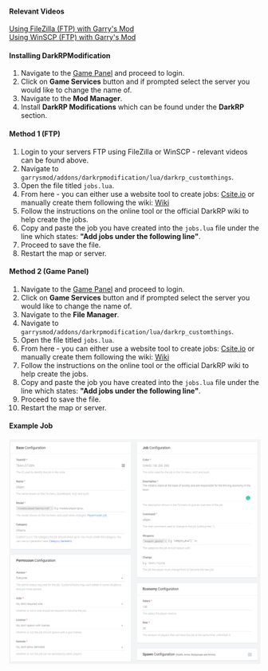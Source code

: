 #### Relevant Videos
[Using FileZilla (FTP) with Garry's Mod](https://www.youtube.com/watch?v=fwg3Dbty-dw)  
[Using WinSCP (FTP) with Garry's Mod](https://www.youtube.com/watch?v=QyBCXAaQG0Q)

#### Installing DarkRPModification
1. Navigate to the [Game Panel](https://gamepanel.hexanenetworks.com) and proceed to login.
3. Click on **Game Services** button and if prompted select the server you would like to change the name of.
4. Navigate to the **Mod Manager**.
5. Install **DarkRP Modifications** which can be found under the **DarkRP** section.

#### Method 1 (FTP)
1. Login to your servers FTP using FileZilla or WinSCP - relevant videos can be found above.
2. Navigate to ``garrysmod/addons/darkrpmodification/lua/darkrp_customthings``.
3. Open the file titled ``jobs.lua``.
4. From here - you can either use a website tool to create jobs: [Csite.io](https://csite.io/tools/gmod-darkrp-job) or manually create them following the wiki: [Wiki](http://wiki.darkrp.com/index.php/DarkRP:Jobs)
5. Follow the instructions on the online tool or the official DarkRP wiki to help create the jobs.
6. Copy and paste the job you have created into the ``jobs.lua`` file under the line which states: **"Add jobs under the following line"**.
7. Proceed to save the file.
8. Restart the map or server.

#### Method 2 (Game Panel)
1. Navigate to the [Game Panel](https://gamepanel.hexanenetworks.com) and proceed to login.
2. Click on **Game Services** button and if prompted select the server you would like to change the name of.
3. Navigate to the **File Manager**.
4. Navigate to ``garrysmod/addons/darkrpmodification/lua/darkrp_customthings``.
5. Open the file titled ``jobs.lua``.
6. From here - you can either use a website tool to create jobs: [Csite.io](https://csite.io/tools/gmod-darkrp-job) or manually create them following the wiki: [Wiki](http://wiki.darkrp.com/index.php/DarkRP:Jobs)
7. Follow the instructions on the online tool or the official DarkRP wiki to help create the jobs.
8. Copy and paste the job you have created into the ``jobs.lua`` file under the line which states: **"Add jobs under the following line"**.
9. Proceed to save the file.
10. Restart the map or server.

#### Example Job
![Job Example](https://raw.githubusercontent.com/HexaneNetworks/help-assets/master/assets/png/example-job.png)